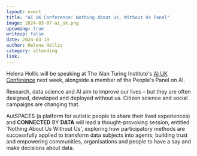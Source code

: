 ```yaml
---
layout: event
title: "AI UK Conference: Nothing About Us, Without Us Panel"
image: 2024-03-07-ai_uk.png
upcoming: true
writeup: false
date: 2024-03-19
author: Helena Hollis
category: attending
link: 
---
```


Helena Hollis will be speaking at The Alan Turing Institute's [AI UK Conference](https://ai-uk.turing.ac.uk/) next week, alongside a member of the People's Panel on AI.

<!--more-->

Research, data science and AI aim to improve our lives – but they are often designed, developed and deployed without us. Citizen science and social campaigns are changing that.

AutSPACES (a platform for autistic people to share their lived experiences) and **CONNECTED** BY **DATA** will lead a thought-provoking session, entitled 'Nothing About Us Without Us', exploring how participatory methods are successfully applied to transform data subjects into agents; building trust and empowering communities, organisations and people to have a say and make decisions about data.